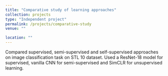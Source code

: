 ```yaml
---
title: "Comparative study of learning approaches"
collection: projects
type: "Independent project"
permalink: /projects/comparative-study
venue: ""

location: ""
---
```

Compared supervised, semi-supervised and self-supervised approaches on image classification task on STL 10 dataset.
Used a ResNet-18 model for supervised, vanilla CNN for semi-supervised and SimCLR for unsupervised learning.
